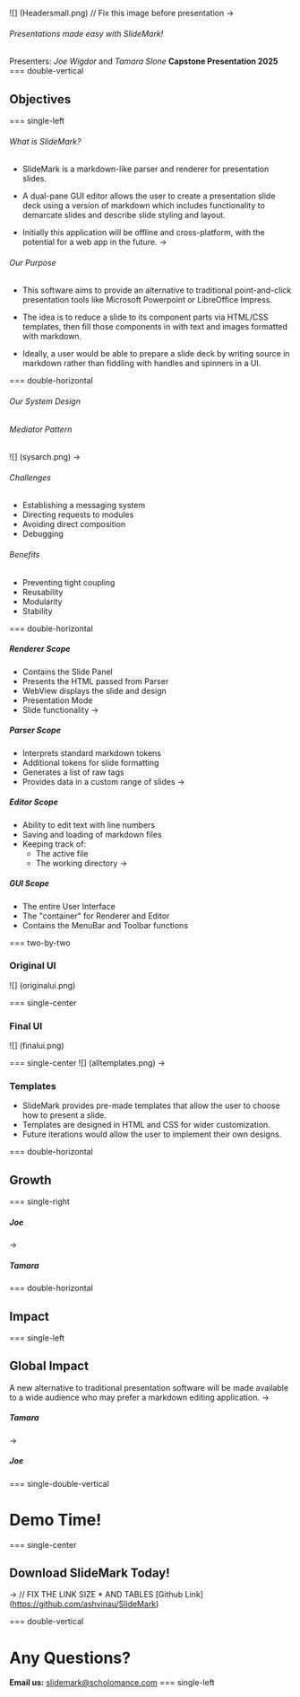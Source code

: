 ![] (Headersmall.png)
// Fix this image before presentation
->
###### Presentations made easy with SlideMark!
Presenters: _Joe Wigdor_ and _Tamara Slone_
**Capstone Presentation 2025**
=== double-vertical
## Objectives

=== single-left

###### What is SlideMark?
- SlideMark is a markdown-like parser and renderer for presentation slides.

- A dual-pane GUI editor allows the user to create a presentation slide deck using a version of markdown which includes functionality to demarcate slides and describe slide styling and layout.

- Initially this application will be offline and cross-platform, with the potential for a web app in the future. 
->
###### Our Purpose
- This software aims to provide an alternative to traditional point-and-click presentation tools like Microsoft Powerpoint or LibreOffice Impress. 
- The idea is to reduce a slide to its component parts via HTML/CSS templates, then fill those components in with text and images formatted with markdown. 

- Ideally, a user would be able to prepare a slide deck by writing source in markdown rather than fiddling with handles and spinners in a UI.

=== double-horizontal
###### Our System Design 
###### Mediator Pattern
![] (sysarch.png)
->

###### Challenges
- Establishing a messaging system
- Directing requests to modules
- Avoiding direct composition
- Debugging

###### Benefits
- Preventing tight coupling
- Reusability
- Modularity
- Stability

=== double-horizontal
##### Renderer Scope
- Contains the Slide Panel
- Presents the HTML passed from Parser
- WebView displays the slide and design
- Presentation Mode
- Slide functionality
->

##### Parser Scope
- Interprets standard markdown tokens
- Additional tokens for slide formatting
- Generates a list of raw tags
- Provides data in a custom range of slides
->
##### Editor Scope
- Ability to edit text with line numbers
- Saving and loading of markdown files
- Keeping track of:
	- The active file
	- The working directory
->
##### GUI Scope
- The entire User Interface 
- The "container" for Renderer and Editor 
- Contains the MenuBar and Toolbar functions

=== two-by-two
### Original UI
![] (originalui.png)

=== single-center
### Final UI
![] (finalui.png)

=== single-center
![] (alltemplates.png)
->
### Templates
- SlideMark provides pre-made templates that allow the user to choose how to present a slide.
- Templates are designed in HTML and CSS for wider customization.
- Future iterations would allow the user to implement their own designs.

=== double-horizontal

## Growth

=== single-right
##### Joe
->
##### Tamara
=== double-horizontal

## Impact
=== single-left
## Global Impact
A new alternative to traditional presentation software will be made available to a wide audience who may prefer a markdown editing application.
->
##### Tamara

->
##### Joe 

=== single-double-vertical

# Demo Time!
=== single-center
## Download SlideMark Today!

->
// FIX THE LINK SIZE * AND TABLES
[Github Link] (https://github.com/ashvinau/SlideMark)

=== double-vertical
# Any Questions?
**Email us:** slidemark@scholomance.com
=== single-left

